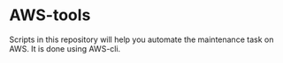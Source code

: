 AWS-tools
=========

Scripts in this repository will help you automate the maintenance task on AWS. It is done using AWS-cli.
